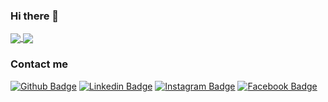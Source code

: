 ### Hi there 👋

<!-- About me -->

<!-- Cards -->
<div>
  <a href="https://github.com/anuraghazra/github-readme-stats">
    <img align="center" src="https://github-readme-stats.vercel.app/api/top-langs/?username=code36u4r60&layout=compact&theme=dracula" />
  </a>
  <a href="https://github.com/anuraghazra/github-readme-stats">
    <img align="center" src="https://github-readme-stats.vercel.app/api?username=code36u4r60&count_private=true&show_icons=true&theme=dracula" />
  </a>
</div>

  

### Contact me
[![Github Badge](https://img.shields.io/badge/-Github-000?logo=Github&logoColor=white&link=https://github.com/code36u4r60)](https://github.com/code36u4r60)
[![Linkedin Badge](https://img.shields.io/badge/-LinkedIn-blue?logo=Linkedin&logoColor=white&link=https://www.linkedin.com/in/eduardoqueiros/)](https://www.linkedin.com/in/eduardoqueiros/)
[![Instagram Badge](https://img.shields.io/badge/-Instagram-C13584?labelColor=C13584&logo=instagram&logoColor=white&link=https://www.instagram.com/code36u4r60/)](https://www.instagram.com/code36u4r60/)
[![Facebook Badge](https://img.shields.io/badge/-Facebook-blue?logo=Facebook&logoColor=white&link=https://www.facebook.com/code36u4r60/)](https://www.facebook.com/code36u4r60/)

<!--
**code36u4r60/code36u4r60** is a ✨ _special_ ✨ repository because its `README.md` (this file) appears on your GitHub profile.

Here are some ideas to get you started:

- 🔭 I’m currently working on ...
- 🌱 I’m currently learning ...
- 👯 I’m looking to collaborate on ...
- 🤔 I’m looking for help with ...
- 💬 Ask me about ...
- 📫 How to reach me: ...
- 😄 Pronouns: ...
- ⚡ Fun fact: ...
-->
